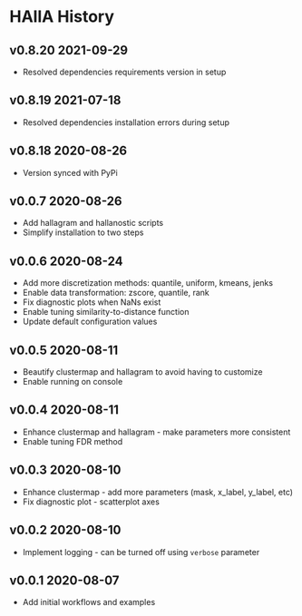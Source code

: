 # HAllA History #

## v0.8.20 2021-09-29 ##

* Resolved dependencies requirements version in setup

## v0.8.19 2021-07-18 ##

* Resolved dependencies installation errors during setup

## v0.8.18 2020-08-26 ##

* Version synced with PyPi

## v0.0.7 2020-08-26 ##

* Add hallagram and hallanostic scripts
* Simplify installation to two steps

## v0.0.6 2020-08-24 ##

* Add more discretization methods: quantile, uniform, kmeans, jenks
* Enable data transformation: zscore, quantile, rank
* Fix diagnostic plots when NaNs exist
* Enable tuning similarity-to-distance function
* Update default configuration values

## v0.0.5 2020-08-11 ##

* Beautify clustermap and hallagram to avoid having to customize
* Enable running on console

## v0.0.4 2020-08-11 ##

* Enhance clustermap and hallagram - make parameters more consistent
* Enable tuning FDR method

## v0.0.3 2020-08-10 ##

* Enhance clustermap - add more parameters (mask, x_label, y_label, etc)
* Fix diagnostic plot - scatterplot axes

## v0.0.2 2020-08-10 ##

* Implement logging - can be turned off using `verbose` parameter

## v0.0.1 2020-08-07 ##

* Add initial workflows and examples
